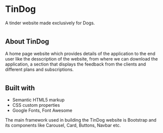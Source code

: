# TinDog
A tinder website made exclusively for Dogs.

# <h2>About TinDog</h2>
A home page website which provides details of the application to the end user like the desscription of the website, from where we can download the application, a section that displays the feedback from the clients and different plans and subscriptions.

# <h2> Built with </h2>
- Semantic HTML5 markup <br>
- CSS custom properties <br>
- Google Fonts, Font Awesome <br>

The main framework used in building the TinDog website is Bootstrap and its components like Carousel, Card, Buttons, Navbar etc.
